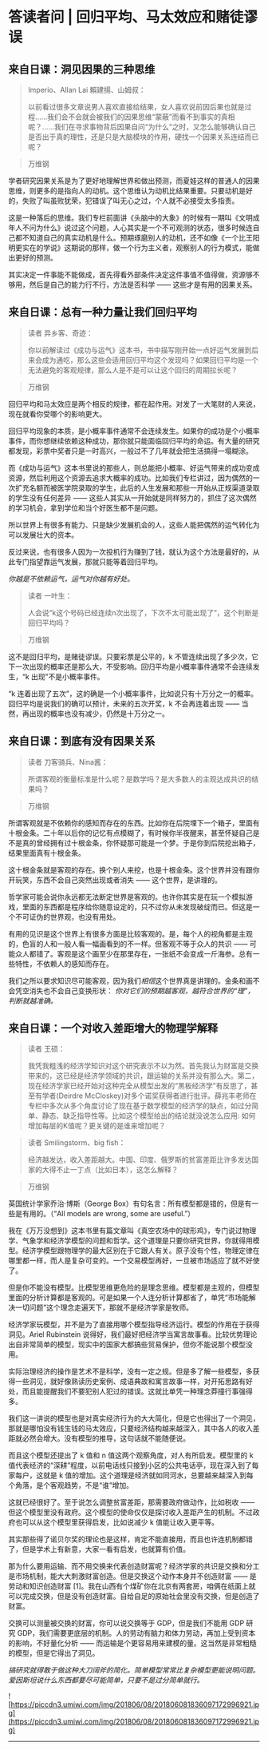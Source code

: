 # 答读者问 | 回归平均、马太效应和赌徒谬误

## 来自日课：洞见因果的三种思维

> Imperio、Allan Lai 賴建揚、山姆叔：
> 
> 以前看过很多文章说男人喜欢直接给结果，女人喜欢说前因后果也就是过程……我们会不会就会被我们的因果思维“蒙蔽”而看不到事实的真相呢？……我们在寻求事物背后因果自问“为什么”之时，又怎么能够确认自己是否出于真的理性，还是只是大脑模块的作用，硬找一个因果关系连结而已呢？

> 万维钢

学者研究因果关系是为了更好地理解世界和做出预测，而夏娃这样的普通人的因果思维，则更多的是指向人的动机。这个思维认为动机比结果重要。只要动机是好的，失败了叫虽败犹荣，犯错误了叫无心之过，个人就不必接受太多指责。

这是一种落后的思维。我们专栏前面讲《头脑中的大象》的时候有一期叫《文明成年人不问为什么》说过这个问题，人心其实是一个不可观测的状态，很多时候连自己都不知道自己的真实动机是什么。预期琢磨别人的动机，还不如像《一个比王阳明更实在的学说》这期说的那样，做一个行为主义者，观察别人的行为模式，能做出更好的预测。

其实决定一件事能不能做成，首先得看外部条件决定这件事值不值得做，资源够不够用，然后是自己的能力行不行，方法是否科学 —— 这些才是有用的因果关系。

## 来自日课：总有一种力量让我们回归平均

> 读者 异乡客、奇迹：
> 
> 你以前解读过《成功与运气》这本书，书中描写刚开始一点好运气发展到后来会成为通吃，那么这些会适用回归平均这个发现吗？如果回归平均是一个无法避免的客观规律，那么人是不是可以让这个回归的周期拉长呢？

> 万维钢

回归平均和马太效应是两个相反的规律，都在起作用。对发了一大笔财的人来说，现在就看你受哪个的影响更大。

回归平均现象的本质，是小概率事件通常不会连续发生。如果你的成功是个小概率事件，而你想继续依赖这种成功，那你就只能面临回归平均的命运。有大量的研究都发现，彩票中奖者只是一时高兴，一般过不了几年就会把生活搞得一塌糊涂。

而《成功与运气》这本书里说的那些人，则总能把小概率、好运气带来的成功变成资源，然后利用这个资源去追求大概率的成功。比如我们专栏讲过，因为偶然的一次扩充名额而被医学院录取的学生，此后的人生发展和那些一开始从正规渠道录取的学生没有任何差异 —— 这些人其实从一开始就是同样努力的，抓住了这次偶然的学习机会，拿到学位和当个好医生都不是问题。

所以世界上有很多有能力、只是缺少发展机会的人，这些人能把偶然的运气转化为可以发展壮大的资本。

反过来说，也有很多人因为一次投机行为赚到了钱，就认为这个方法是最好的，从此专门指望靠运气发展，那就只能等着回归平均。

 *你越是不依赖运气，运气对你越有好处。*

> 读者 一叶生：
> 
> 人会说“k这个号码已经连续n次出现了，下次不太可能出现了”，这个判断是回归平均吗？

> 万维钢

这不是回归平均，是赌徒谬误。只要彩票是公平的，k 不管连续出现了多少次，它下一次出现的概率还是那么大，不受影响。回归平均是小概率事件通常不会连续发生，“k 出现”不是小概率事件。

“k 连着出现了五次”，这的确是一个小概率事件，比如说只有十万分之一的概率。回归平均是说我们的确可以预计，未来的五次开奖，k 不会再连着出现 —— 当然，再出现的概率也没有减少，仍然是十万分之一。

## 来自日课：到底有没有因果关系

> 读者 刀客骑兵、Nina酱：
> 
> 所谓客观的衡量标准是什么呢？是数学吗？是大多数人的主观达成共识的结果吗？

> 万维钢

所谓客观就是不依赖你的感知而存在的东西。比如你在后院埋下一个箱子，里面有十根金条。二十年以后你的记忆有点模糊了，有时候你半夜醒来，甚至怀疑自己是不是真的曾经拥有过十根金条，你怀疑那可能是一个梦。于是你到后院挖出箱子，结果里面真有十根金条。

这十根金条就是客观的存在。换个别人来挖，也是十根金条。这个世界并没有跟你开玩笑，东西不会自己突然出现或者消失 —— 这个世界，是讲理的。

哲学家可能会说你永远都无法断定世界是客观的。也许你其实是在玩一个模拟游戏，里面的东西都是程序给你随意设定的，只不过你从未发现破绽而已。但这是一个不可证伪的世界观，也没有用处。

有用的见识是这个世界上有很多方面是比较客观的。是，每个人的视角都是主观的，色盲的人和一般人看一幅画看到的不一样。但客观不等于众人的共识 —— 可能众人都错了。客观是这个画至少在那里存在，一张纸不会变成一斤海参。总有一些特性，不依赖人的感知而存在。

我们之所以要求知识尽可能客观，因为我们*相信*这个世界真是讲理的。金条和画不会凭空消失也不会自己变换形状： *你对它们的预期越客观，越符合世界的“理”，判断就越准确。*

## 来自日课：一个对收入差距增大的物理学解释

> 读者 王硕：
> 
> 我凭我粗浅的经济学知识对这个研究表示不以为然。首先我认为财富是交换带来的，这已经是经济学领域的共识，跟运输的关系并没有那么大。第二，现在经济学家已经开始对这种完全从模型出发的“黑板经济学”有反思了，甚至有学者(Deirdre McCloskey)对多个诺奖获得者进行批评。薛兆丰老师在专栏中多次从多个角度讨论了现在基于数学模型的经济学的缺点，如过分简单、静态、缺乏指导性等。比如这个模型给出的结论就没说怎么应用: 如何增加每层的K值呢？更关键的是谁来增加呢？

> 读者 Smilingstorm、big fish：
> 
> 经济越发达，收入差距越大。中国、印度、俄罗斯的贫富差距比许多发达国家的大得不止一丁点（比如日本），这怎么解释？

> 万维钢

英国统计学家乔治·博斯（George Box）有句名言：所有模型都是错的，但是有一些是有用的。（“All models are wrong, some are useful.”）

我在《万万没想到》这本书里有篇文章叫《真空农场中的球形鸡》，专门说过物理学、气象学和经济学模型的问题和哲学。这个道理是只要你研究世界，你就得用模型。经济学模型跟物理学的最大区别在于它跟人有关。原子没有个性，物理定律在哪里都一样，而人是复杂可变的。一个交易模型再好，一旦被市场适应了就不好使了。

但是你不能没有模型。比模型思维更危险的是理念思维。模型都是主观的，但模型里面的分析计算都是客观的。可是如果一个人连分析计算都省了，单凭“市场能解决一切问题”这个理念走遍天下，那就不是经济学家是牧师。

经济学家玩模型，并不是为了直接用哪个模型指导经济运行。模型的作用在于获得洞见。Ariel Rubinstein 说得好，我们最好把经济学当寓言故事看。比较优势理论出自非常简单的模型，现实中的国家大都搞些贸易保护，但你不能说那个模型没用。

实际治理经济的操作是艺术不是科学，没有一定之规。但是多了解一些模型，多获得一些洞见，就好像熟读历史案例、成语典故和寓言故事一样，对开拓思路有好处，而且能提醒我们不要犯别人犯过的错误。这就比单凭一种理念莽撞行事强得多。

我们这一讲说的模型也是对真实经济行为的大大简化，但是它也得出了一个洞见，那就是哪怕没有钱生钱的马太效应，只要经济结构越来越深入，其中各人的收入差距就必然会增大。没有模型的推导，这句话就不能随便说。

而且这个模型还提出了 k 值和 n 值这两个观察角度，对人有所启发。模型里的 k 值代表经济的“深耕”程度，以前电话线只接到小区的公共电话亭，现在深入到了每家每户，这就是 k 值的增加。这个道理是经济就如同河水，总要越来越深入到每个角落，是个客观趋势，不是“谁”增加。

这就已经很好了。至于说怎么调整贫富差距，那需要政府做动作，比如税收 —— 但这个模型里没有政府。这个模型的使命仅仅是探讨收入差距产生的机制。不过政府也可以从这个模型里获得启发，比如说减少 k 值能让收入更平等。

其实那些得了诺贝尔奖的理论也是这样，肯定不能直接用，而且也许连机制都错了，但是学术上有新意，大家一看有启发，也就算有价值。

那为什么要用运输、而不用交换来代表创造财富呢？经济学家的共识是交换和分工是市场机制，能大大刺激财富创造。但是交换这个动作本身并不创造财富 —— 是劳动和知识创造财富 [1]。我在山西有个煤矿你在北京有两套房，咱俩在纸面上就可以完成交换，但是没有创造财富。自给自足的原始社会里没有交换，但是创造了财富。

交换可以测量被交换的财富，你可以说交换等于 GDP，但是我们不能用 GDP 研究 GDP，我们需要更底层的机制。人的劳动有脑力和体力劳动，再加上受到资本的影响，不好量化分析 —— 而运输是个更容易用来建模的量。这当然是非常粗糙的模型，但是它得出了洞见。

 *搞研究就得敢于做这种大刀阔斧的简化。简单模型常常比复杂模型更能说明问题。爱因斯坦说什么东西都要尽可能简单，只要不是过分简单就行。*

![https://piccdn3.umiwi.com/img/201806/08/201806081836097172996921.jpg](https://piccdn3.umiwi.com/img/201806/08/201806081836097172996921.jpg)

---
